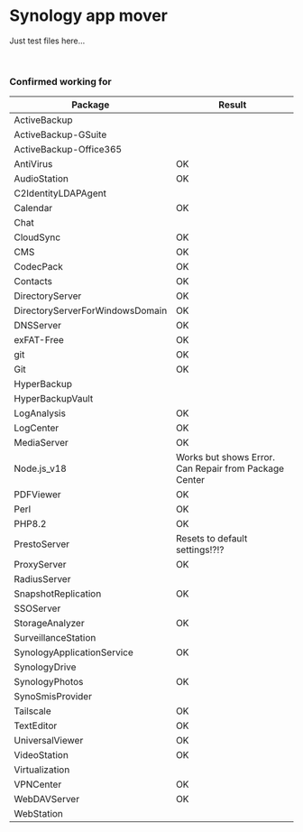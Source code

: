 # Synology app mover 

Just test files here...

<br>

### Confirmed working for

| Package | Result |
|-----|-----|
| ActiveBackup |  |
| ActiveBackup-GSuite |  |
| ActiveBackup-Office365 |  |
| AntiVirus | OK |
| AudioStation | OK |	
| C2IdentityLDAPAgent |  |
| Calendar | OK |
| Chat |  |
| CloudSync | OK |
| CMS | OK |
| CodecPack | OK |
| Contacts | OK |
| DirectoryServer | OK |
| DirectoryServerForWindowsDomain | OK |
| DNSServer | OK |
| exFAT-Free | OK |
| git | OK |
| Git | OK |
| HyperBackup |  |
| HyperBackupVault |  |
| LogAnalysis | OK |
| LogCenter | OK |
| MediaServer | OK |
| Node.js_v18 | Works but shows Error. Can Repair from Package Center |
| PDFViewer | OK |
| Perl | OK |
| PHP8.2 | OK |
| PrestoServer | Resets to default settings!?!? |
| ProxyServer | OK |
| RadiusServer |  |
| SnapshotReplication | OK |
| SSOServer |  |
| StorageAnalyzer | OK |
| SurveillanceStation |  |
| SynologyApplicationService | OK |
| SynologyDrive |  |
| SynologyPhotos | OK |
| SynoSmisProvider |  |
| Tailscale | OK |
| TextEditor | OK |
| UniversalViewer | OK |
| VideoStation | OK |
| Virtualization |  |
| VPNCenter | OK |
| WebDAVServer | OK |
| WebStation |  |


